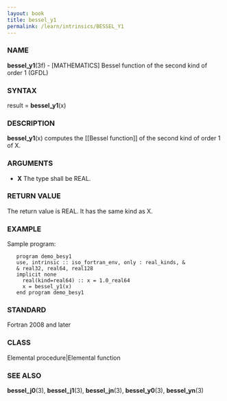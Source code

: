```yaml
---
layout: book
title: bessel_y1
permalink: /learn/intrinsics/BESSEL_Y1
---
```

### NAME

**bessel\_y1**(3f) - \[MATHEMATICS\] Bessel function of the second kind of order 1
(GFDL)

### SYNTAX

result = **bessel\_y1**(x)

### DESCRIPTION

**bessel\_y1**(x) computes the \[\[Bessel function\]\] of the second
kind of order 1 of X.

### ARGUMENTS

  - **X**
    The type shall be REAL.

### RETURN VALUE

The return value is REAL. It has the same kind as X.

### EXAMPLE

Sample program:

```
   program demo_besy1
   use, intrinsic :: iso_fortran_env, only : real_kinds, &
   & real32, real64, real128
   implicit none
     real(kind=real64) :: x = 1.0_real64
     x = bessel_y1(x)
   end program demo_besy1
```

### STANDARD

Fortran 2008 and later

### CLASS

Elemental procedure\|Elemental function

### SEE ALSO

**bessel\_j0**(3), **bessel\_j1**(3), **bessel\_jn**(3),
**bessel\_y0**(3), **bessel\_yn**(3)
